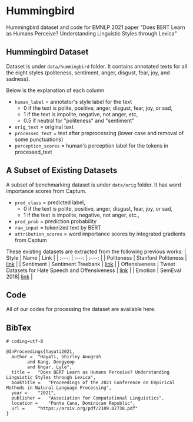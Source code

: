 # Hummingbird
Hummingbird dataset and code for EMNLP 2021 paper "Does BERT Learn as Humans Perceive? Understanding Linguistic Styles through Lexica"

## Hummingbird Dataset
Dataset is under ``data/hummingbird`` folder. It contains annotated texts for all the eight styles (politeness, sentiment, anger, disgust, fear, joy, and sadness).

Below is the explanation of each column
* ``human_label``	= annotator's style label for the text
  * 0 if the text is polite, positive, anger, disgust, fear, joy, or sad, 
  * 1 if the text is impolite, negative, not anger, etc, 
  * 0.5 if neutral for "politeness" and "sentiment"
* ``orig_text``	= original text
* ``processed_text`` = text after preprocessing (lower case and removal of some punctuations)
* ``perception_scores``	= human's perception label for the tokens in processed_text

## A Subset of Existing Datasets
A subset of benchmarking dataset is under `data/orig` folder. It has word importance scores from Captum. 
* ``pred_class`` = predicted label, 
  * 0 if the text is polite, positive, anger, disgust, fear, joy, or sad, 
  * 1 if the text is impolite, negative, not anger, etc.,
* ``pred_prob``	= prediction probability
* ``raw_input``	= tokenized text by BERT
* ``attribution_scores`` = word importance scores by integrated gradients from Captum

These existing datasets are extracted from the following previous works:
| Style | Name | Link |
| :---: | :---: | :---: |
| Politeness | Stanford Politeness | [link](https://www.cs.cornell.edu/~cristian/Politeness.html) |
| Sentiment  |  Sentiment Treebank | [link](https://nlp.stanford.edu/sentiment/treebank.html) |
| Offensiveness |  Tweet Datasets for Hate Speech and Offensiveness | [link](https://github.com/t-davidson/hate-speech-and-offensive-language) |
|  Emotion |  SemEval 2018| [link](https://competitions.codalab.org/competitions/17751#learn_the_details-datasets) |

## Code
All of our codes for processing the dataset are available here.

## BibTex
```
# coding=utf-8

@InProceedings{hayati2021,
  author = 	"Hayati, Shirley Anugrah
		and Kang, Dongyeop
		and Ungar, Lyle",
  title = 	"Does BERT Learn as Humans Perceive? Understanding Linguistic Styles through Lexica",
  booktitle = 	"Proceedings of the 2021 Conference on Empirical Methods in Natural Language Processing",
  year = 	"2021",
  publisher = 	"Association for Computational Linguistics",
  location = 	"Punta Cana, Dominican Republic",
  url = 	"https://arxiv.org/pdf/2109.02738.pdf"
}
```

